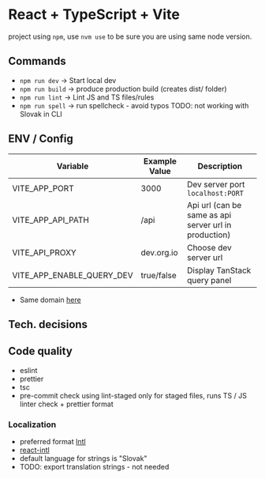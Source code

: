 # React + TypeScript + Vite

project using `npm`, use `nvm use` to be sure you are using same node version.

## Commands

- `npm run dev` -> Start local dev
- `npm run build` -> produce production build (creates dist/ folder)
- `npm run lint` -> Lint JS and TS files/rules
- `npm run spell` -> run spellcheck - avoid typos TODO: not working with Slovak in CLI

## ENV / Config

| Variable                  | Example Value | Description                                           |
| ------------------------- | ------------- | ----------------------------------------------------- |
| VITE_APP_PORT             | 3000          | Dev server port `localhost:PORT`                      |
| VITE_APP_API_PATH         | /api          | Api url (can be same as api server url in production) |
| VITE_API_PROXY            | dev.org.io    | Choose dev server url                                 |
| VITE_APP_ENABLE_QUERY_DEV | true/false    | Display TanStack query panel                          |

- Same domain [here](/docs/sameDomain.md)

## Tech. decisions

## Code quality

- eslint
- prettier
- tsc
- pre-commit check using lint-staged only for staged files, runs TS / JS linter check + prettier format

### Localization

- preferred format [Intl](https://developer.mozilla.org/en-US/docs/Web/JavaScript/Reference/Global_Objects/Intl)
- [react-intl](https://formatjs.io/docs/getting-started/installation/)
- default language for strings is "Slovak"
- TODO: export translation strings - not needed
